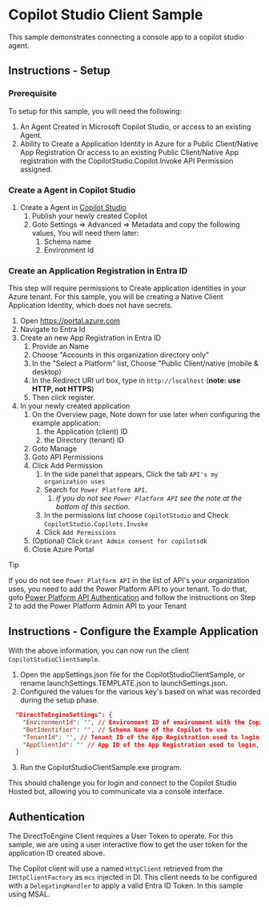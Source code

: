 # Copilot Studio Client Sample

This sample demonstrates connecting a console app to a copilot studio agent.

## Instructions - Setup

### Prerequisite

To setup for this sample, you will need the following:

1. An Agent Created in Microsoft Copilot Studio, or access to an existing Agent.
1. Ability to Create a Application Identity in Azure for a Public Client/Native App Registration Or access to an existing Public Client/Native App registration with the CopilotStudio.Copilot.Invoke API Permission assigned.

### Create a Agent in Copilot Studio

1. Create a Agent in [Copilot Studio](https://copilotstudio.microsoft.com)
    1. Publish your newly created Copilot
    1. Goto Settings => Advanced => Metadata and copy the following values, You will need them later:
        1. Schema name
        1. Environment Id

### Create an Application Registration in Entra ID

This step will require permissions to Create application identities in your Azure tenant. For this sample, you will be creating a Native Client Application Identity, which does not have secrets.

1. Open https://portal.azure.com
1. Navigate to Entra Id
1. Create an new App Registration in Entra ID
    1. Provide an Name
    1. Choose "Accounts in this organization directory only"
    1. In the "Select a Platform" list, Choose "Public Client/native (mobile & desktop) 
    1. In the Redirect URI url box, type in `http://localhost` (**note: use HTTP, not HTTPS**)
    1. Then click register.
1. In your newly created application
    1. On the Overview page, Note down for use later when configuring the example application:
        1. the Application (client) ID
        1. the Directory (tenant) ID
    1. Goto Manage
    1. Goto API Permissions
    1. Click Add Permission
        1. In the side panel that appears, Click the tab `API's my organization uses`
        1. Search for `Power Platform API`.
            1. *If you do not see `Power Platform API` see the note at the bottom of this section.*
        1. In the permissions list choose `CopilotStudio` and Check `CopilotStudio.Copilots.Invoke`
        1. Click `Add Permissions`
    1. (Optional) Click `Grant Admin consent for copilotsdk`
    1. Close Azure Portal

> [!TIP]
> If you do not see `Power Platform API` in the list of API's your organization uses, you need to add the Power Platform API to your tenant. To do that, goto [Power Platform API Authentication](https://learn.microsoft.com/power-platform/admin/programmability-authentication-v2#step-2-configure-api-permissions) and follow the instructions on Step 2 to add the Power Platform Admin API to your Tenant

## Instructions - Configure the Example Application

With the above information, you can now run the client `CopilotStudioClientSample`.

1. Open the appSettings.json file for the CopilotStudioClientSample, or rename launchSettings.TEMPLATE.json to launchSettings.json.
1. Configured the values for the various key's based on what was recorded during the setup phase.

```json
  "DirectToEngineSettings": {
    "EnvironmentId": "", // Environment ID of environment with the CopilotStudio App.
    "BotIdentifier": "", // Schema Name of the Copilot to use
    "TenantId": "", // Tenant ID of the App Registration used to login,  this should be in the same tenant as the Copilot.
    "AppClientId": "" // App ID of the App Registration used to login,  this should be in the same tenant as the Copilot.
  }
```

3. Run the CopilotStudioClientSample.exe program.

This should challenge you for login and connect to the Copilot Studio Hosted bot, allowing you to communicate via a console interface.

## Authentication

The DirectToEngine Client requires a User Token to operate. For this sample, we are using a user interactive flow to get the user token for the application ID created above.

The Copilot client will use a named `HttpClient` retrieved from the `IHttpClientFactory` as `mcs` injected in DI. This client needs to be configured with a `DelegatingHandler` to apply a valid Entra ID Token. In this sample using MSAL.